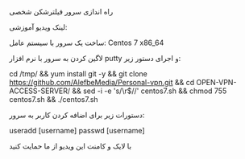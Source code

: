 راه اندازی سرور فیلترشکن شخصی

لینک ویدیو آموزشی: 

ساخت یک سرور با سیستم عامل: Centos 7 x86_64

لاگین کردن به سرور با نرم افزار putty و اجرای دستور زیر:

cd /tmp/ && yum install git -y && git clone https://github.com/AlefbeMedia/Personal-vpn.git && cd OPEN-VPN-ACCESS-SERVER/ && sed -i -e 's/\r$//' centos7.sh && chmod 755 centos7.sh && ./centos7.sh 

دستورات زیر برای اضافه کردن کاربر به سرور:

useradd [username]
passwd [username]

با لایک و کامنت این ویدیو از ما حمایت کنید
